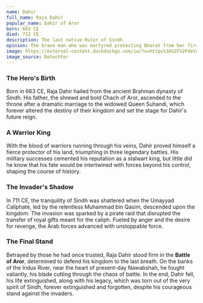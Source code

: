 ```yaml
---
name: Dahir
full_name: Raja Dahir
popular_name: Dahir of Aror
born: 663 CE
died: 712 CE
description: The last native Ruler of Sindh
opinion: The brave man who was martyred protecting Bharat from her first colonisers.
image: https://external-content.duckduckgo.com/iu/?u=https%3A%2F%2Fdetechter.com%2Fwp-content%2Fuploads%2F2017%2F11%2FRaja-Dahir.jpg&f=1&nofb=1&ipt=fb0f112f187e6d47ae107b597f7096e8b493b1db7b67fbdf5527decd5efdb2d2&ipo=images
image_source: Detechter
---
```


### The Hero's Birth

Born in 663 CE, Raja Dahir hailed from the ancient Brahman dynasty of Sindh. His father, the shrewd and bold Chach of Aror, ascended to the throne after a dramatic marriage to the widowed Queen Suhandi, which forever altered the destiny of their kingdom and set the stage for Dahir's future reign.

### A Warrior King

With the blood of warriors running through his veins, Dahir proved himself a fierce protector of his land, triumphing in three legendary battles. His military successes cemented his reputation as a stalwart king, but little did he know that his fate would be intertwined with forces beyond his control, shaping the course of history.

### The Invader's Shadow

In 711 CE, the tranquility of Sindh was shattered when the Umayyad Caliphate, led by the relentless Muhammad bin Qasim, descended upon the kingdom. The invasion was sparked by a pirate raid that disrupted the transfer of royal gifts meant for the caliph. Fueled by anger and the desire for revenge, the Arab forces advanced with unstoppable force.

### The Final Stand

Betrayed by those he had once trusted, Raja Dahir stood firm in the **Battle of Aror**, determined to defend his kingdom to the last breath. On the banks of the Indus River, near the heart of present-day Nawabshah, he fought valiantly, his blade cutting through the chaos of battle. In the end, Dahir fell, his life extinguished, along with his legacy, which was torn out of the very spirit of Sindh, forever extinguished and forgotten, despite his courageous stand against the invaders.
